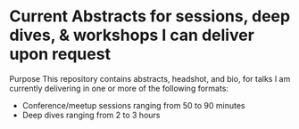 # Current Abstracts for sessions, deep dives, & workshops I can deliver upon request

Purpose
This repository contains abstracts, headshot, and bio, for talks I am currently delivering in one or more of the following formats:

- Conference/meetup sessions ranging from 50 to 90 minutes
- Deep dives ranging from 2 to 3 hours
